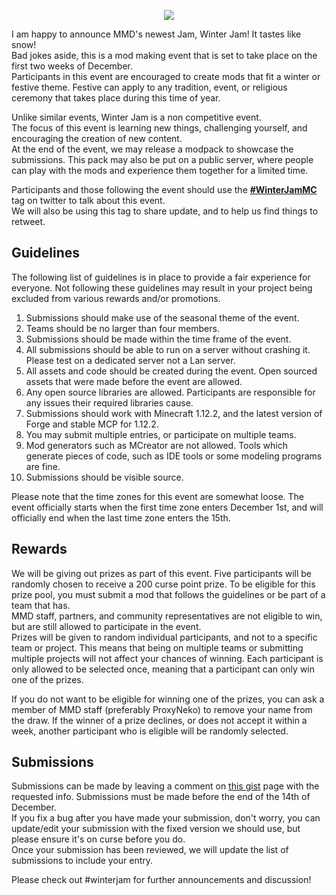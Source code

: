 <p align="center"> 
<img src="https://cdn.discordapp.com/attachments/259454515823116290/516399623309623317/winter_jam.png">
</p>

I am happy to announce MMD's newest Jam, Winter Jam! It tastes like snow!  
Bad jokes aside, this is a mod making event that is set to take place on the first two weeks of December.  
Participants in this event are encouraged to create mods that fit a winter or festive theme. Festive can apply to any tradition, event, or religious ceremony that takes place during this time of year.  

Unlike similar events, Winter Jam is a non competitive event.  
The focus of this event is learning new things, challenging yourself, and encouraging the creation of new content.  
At the end of the event, we may release a modpack to showcase the submissions. This pack may also be put on a public server, where people can play with the mods and experience them together for a limited time.  

Participants and those following the event should use the [**#WinterJamMC**](https://twitter.com/search?q=%23winterjammc&src=typd) tag on twitter to talk about this event.  
We will also be using this tag to share update, and to help us find things to retweet.  

## Guidelines
The following list of guidelines is in place to provide a fair experience for everyone. Not following these guidelines may result in your project being excluded from various rewards and/or promotions.  

1. Submissions should make use of the seasonal theme of the event.  
2. Teams should be no larger than four members.  
3. Submissions should be made within the time frame of the event.  
4. All submissions should be able to run on a server without crashing it. Please test on a dedicated server not a Lan server.  
5. All assets and code should be created during the event. Open sourced assets that were made before the event are allowed.  
6. Any open source libraries are allowed. Participants are responsible for any issues their required libraries cause.  
7. Submissions should work with Minecraft 1.12.2, and the latest version of Forge and stable MCP for 1.12.2.  
8. You may submit multiple entries, or participate on multiple teams.  
9. Mod generators such as MCreator are not allowed. Tools which generate pieces of code, such as IDE tools or some modeling programs are fine.  
10. Submissions should be visible source.  

Please note that the time zones for this event are somewhat loose. The event officially starts when the first time zone enters December 1st, and will officially end when the last time zone enters the 15th.  

## Rewards
We will be giving out prizes as part of this event. Five participants will be randomly chosen to receive a 200 curse point prize. To be eligible for this prize pool, you must submit a mod that follows the guidelines or be part of a team that has.  
MMD staff, partners, and community representatives are not eligible to win, but are still allowed to participate in the event.  
Prizes will be given to random individual participants, and not to a specific team or project. This means that being on multiple teams or submitting multiple projects will not affect your chances of winning. Each participant is only allowed to be selected once, meaning that a participant can only win one of the prizes.  

If you do not want to be eligible for winning one of the prizes, you can ask a member of MMD staff (preferably ProxyNeko) to remove your name from the draw. If the winner of a prize declines, or does not accept it within a week, another participant who is eligible will be randomly selected.  

## Submissions
Submissions can be made by leaving a comment on [this gist](https://gist.github.com/ProxyNeko/fd4af11b297c414d1ef80230c160ef11) page with the requested info. Submissions must be made before the end of the 14th of December.  
If you fix a bug after you have made your submission, don't worry, you can update/edit your submission with the fixed version we should use, but please ensure it's on curse before you do.  
Once your submission has been reviewed, we will update the list of submissions to include your entry. 

Please check out #winterjam for further announcements and discussion!  
